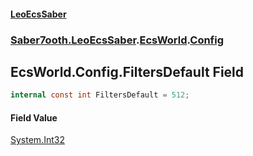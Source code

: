 #### [LeoEcsSaber](index.md 'index')
### [Saber7ooth.LeoEcsSaber](Saber7ooth.LeoEcsSaber.md 'Saber7ooth.LeoEcsSaber').[EcsWorld](EcsWorld.md 'Saber7ooth.LeoEcsSaber.EcsWorld').[Config](EcsWorld.Config.md 'Saber7ooth.LeoEcsSaber.EcsWorld.Config')

## EcsWorld.Config.FiltersDefault Field

```csharp
internal const int FiltersDefault = 512;
```

#### Field Value
[System.Int32](https://docs.microsoft.com/en-us/dotnet/api/System.Int32 'System.Int32')